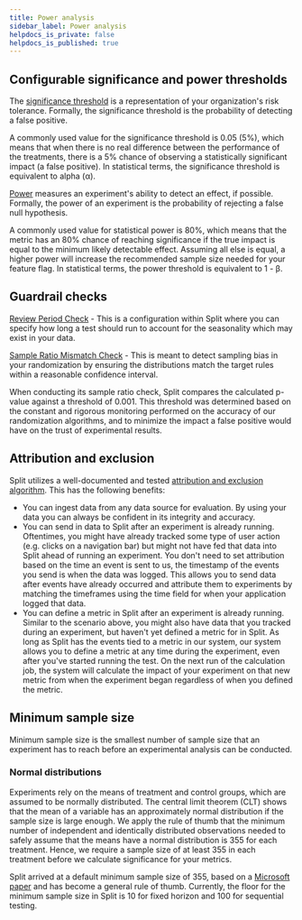 ```yaml
---
title: Power analysis
sidebar_label: Power analysis
helpdocs_is_private: false
helpdocs_is_published: true
---
```


<p>
  <button hidden style={{borderRadius:'8px', border:'1px', fontFamily:'Courier New', fontWeight:'800', textAlign:'left'}}> help.split.io link: https://help.split.io/hc/en-us/articles/360042265892-Split-s-approach-to-statistics </button>
</p>

## Configurable significance and power thresholds 

The [significance threshold](https://help.split.io/hc/en-us/articles/360020640752-Monitor-and-experiment-settings#significance-threshold) is a representation of your organization's risk tolerance. Formally, the significance threshold is the probability of detecting a false positive.

A commonly used value for the significance threshold is 0.05 (5%), which means that when there is no real difference between the performance of the treatments, there is a 5% chance of observing a statistically significant impact (a false positive). In statistical terms, the significance threshold is equivalent to alpha (α).

[Power](https://help.split.io/hc/en-us/articles/360020640752-Monitor-and-experiment-settings#power-threshold) measures an experiment's ability to detect an effect, if possible. Formally, the power of an experiment is the probability of rejecting a false null hypothesis.

A commonly used value for statistical power is 80%, which means that the metric has an 80% chance of reaching significance if the true impact is equal to the minimum likely detectable effect. Assuming all else is equal, a higher power will increase the recommended sample size needed for your feature flag. In statistical terms, the power threshold is equivalent to 1 - β.

## Guardrail checks

[Review Period Check](https://help.split.io/hc/en-us/articles/360020635912-Review-period-check) - This is a configuration within Split where you can specify how long a test should run to account for the seasonality which may exist in your data.

[Sample Ratio Mismatch Check](https://help.split.io/hc/en-us/articles/360020636472-Sample-ratio-check) - This is meant to detect sampling bias in your randomization by ensuring the distributions match the target rules within a reasonable confidence interval.  

When conducting its sample ratio check, Split compares the calculated p-value against a threshold of 0.001. This threshold was determined based on the constant and rigorous monitoring performed on the accuracy of our randomization algorithms, and to minimize the impact a false positive would have on the trust of experimental results.

## Attribution and exclusion

Split utilizes a well-documented and tested [attribution and exclusion algorithm](https://help.split.io/hc/en-us/articles/360018432532-Attribution-and-exclusion). This has the following benefits:
* You can ingest data from any data source for evaluation. By using your data you can always be confident in its integrity and accuracy.
* You can send in data to Split after an experiment is already running. Oftentimes, you might have already tracked some type of user action (e.g. clicks on a navigation bar) but might not have fed that data into Split ahead of running an experiment.  You don't need to set attribution based on the time an event is sent to us, the timestamp of the events you send is when the data was logged. This allows you to send data after events have already occurred and attribute them to experiments by matching the timeframes using the time field for when your application logged that data.
* You can define a metric in Split after an experiment is already running. Similar to the scenario above, you might also have data that you tracked during an experiment, but haven't yet defined a metric for in Split. As long as Split has the events tied to a metric in our system, our system allows you to define a metric at any time during the experiment, even after you've started running the test. On the next run of the calculation job, the system will calculate the impact of your experiment on that new metric from when the experiment began regardless of when you defined the metric.

## Minimum sample size

Minimum sample size is the smallest number of sample size that an experiment has to reach before an experimental analysis can be conducted. 

### Normal distributions

Experiments rely on the means of treatment and control groups, which are assumed to be normally distributed. The central limit theorem (CLT) shows that the mean of a variable has an approximately normal distribution if the sample size is large enough. We apply the rule of thumb that the minimum number of independent and identically distributed observations needed to safely assume that the means have a normal distribution is 355 for each treatment. Hence, we require a sample size of at least 355 in each treatment before we calculate significance for your metrics.

Split arrived at a default minimum sample size of 355, based on a [Microsoft paper](https://www.exp-platform.com/Documents/2014%20experimentersRulesOfThumb.pdf) and has become a general rule of thumb. Currently, the floor for the minimum sample size in Split is 10 for fixed horizon and 100 for sequential testing.